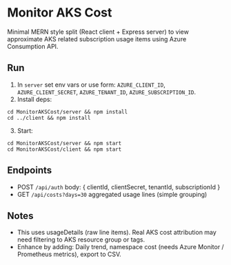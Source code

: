 # Monitor AKS Cost

Minimal MERN style split (React client + Express server) to view approximate AKS related subscription usage items using Azure Consumption API.

## Run
1. In `server` set env vars or use form: `AZURE_CLIENT_ID`, `AZURE_CLIENT_SECRET`, `AZURE_TENANT_ID`, `AZURE_SUBSCRIPTION_ID`.
2. Install deps:
```
cd MonitorAKSCost/server && npm install
cd ../client && npm install
```
3. Start:
```
cd MonitorAKSCost/server && npm start
cd MonitorAKSCost/client && npm start
```

## Endpoints
- POST `/api/auth`  body: { clientId, clientSecret, tenantId, subscriptionId }
- GET  `/api/costs?days=30` aggregated usage lines (simple grouping)

## Notes
- This uses usageDetails (raw line items). Real AKS cost attribution may need filtering to AKS resource group or tags.
- Enhance by adding: Daily trend, namespace cost (needs Azure Monitor / Prometheus metrics), export to CSV.
